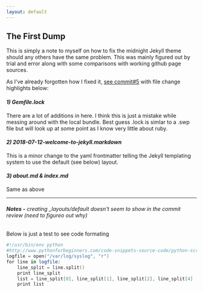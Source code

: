 ```yaml
---
layout: default
---
```

## The First Dump

This is simply a note to myself on how to fix the midnight Jekyll theme should any others have the same problem. This was mainly figured out by trial and error along with some comparisons with working github page sources.

As I've already forgotten how I fixed it, [see commit#5](https://github.com/lee2098/lee2098.github.io/commit/6f95a64446d2a02505db3780a148cb541c8db0eb) with file change highlights below:

#### *1) Gemfile.lock*
There are a lot of additions in here. I think this is just a mistake while messing around with the local bundle. Best guess .lock is simlar to a .swp file but will look up at some point as I know very little about ruby.

#### *2) 2018-07-12-welcome-to-jekyll.markdown*
This is a minor change to the yaml frontmatter telling the Jekyll templating system to use the default (see below) layout.

#### *3) about.md & index.md*
Same as above

---

###### **Notes -** creating _layouts/default doesn't seem to show in the commit review (need to figureo out why)


Below is just a test to see code formating
```s
#!/usr/bin/env python
#http://www.pythonforbeginners.com/code-snippets-source-code/python-script-log-checker/
logfile = open("/var/log/syslog", "r")
for line in logfile:
    line_split = line.split()
    print line_split
    list = line_split[0], line_split[1], line_split[2], line_split[4]
    print list
```
